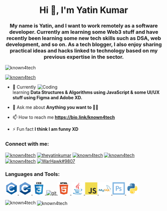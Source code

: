 <h1 align="center">Hi 👋, I'm Yatin Kumar</h1>
<h3 align="center">My name is Yatin, and I want to work remotely as a software developer. Currently am learning some Web3 stuff and have recently been learning some new tech skills such as DSA, web development, and so on. As a tech blogger, I also enjoy sharing practical ideas and hacks linked to technology based on my previous expertise in the sector.</h3>

<p align="left"> <img src="https://komarev.com/ghpvc/?username=known4tech&label=Profile%20views&color=0e75b6&style=flat" alt="known4tech" /> </p>

<p align="left"> <a href="https://github.com/ryo-ma/github-profile-trophy"><img src="https://github-profile-trophy.vercel.app/?username=known4tech" alt="known4tech" /></a> </p>
<img align="right" alt="Coding" width="400" src="https://cdn.dribbble.com/users/1162077/screenshots/3848914/programmer.gif">


- 🌱 Currently learning **Data Structures & Algorithms using JavaScript & some UI/UX stuff using Figma and Adobe XD.**

- 💬 Ask me about **Anything you want to ✌🏻**

- 📫 How to reach me **https://bio.link/known4tech**

- ⚡ Fun fact **I think I am funny XD**

<h3 align="left">Connect with me:</h3>
<p align="left">
<a href="https://twitter.com/known4tech" target="blank"><img align="center" src="https://raw.githubusercontent.com/rahuldkjain/github-profile-readme-generator/master/src/images/icons/Social/twitter.svg" alt="known4tech" height="30" width="40" /></a>
<a href="https://linkedin.com/in/theyatinkumar" target="blank"><img align="center" src="https://raw.githubusercontent.com/rahuldkjain/github-profile-readme-generator/master/src/images/icons/Social/linked-in-alt.svg" alt="theyatinkumar" height="30" width="40" /></a>
<a href="https://fb.com/known4tech" target="blank"><img align="center" src="https://raw.githubusercontent.com/rahuldkjain/github-profile-readme-generator/master/src/images/icons/Social/facebook.svg" alt="known4tech" height="30" width="40" /></a>
<a href="https://instagram.com/known4tech" target="blank"><img align="center" src="https://raw.githubusercontent.com/rahuldkjain/github-profile-readme-generator/master/src/images/icons/Social/instagram.svg" alt="known4tech" height="30" width="40" /></a>
<a href="https://www.youtube.com/c/known4tech" target="blank"><img align="center" src="https://raw.githubusercontent.com/rahuldkjain/github-profile-readme-generator/master/src/images/icons/Social/youtube.svg" alt="known4tech" height="30" width="40" /></a>
<a href="https://discord.gg/WarHawk#9807" target="blank"><img align="center" src="https://raw.githubusercontent.com/rahuldkjain/github-profile-readme-generator/master/src/images/icons/Social/discord.svg" alt="WarHawk#9807" height="30" width="40" /></a>
</p>

<h3 align="left">Languages and Tools:</h3>
<p align="left"> <a href="https://www.cprogramming.com/" target="_blank" rel="noreferrer"> <img src="https://raw.githubusercontent.com/devicons/devicon/master/icons/c/c-original.svg" alt="c" width="40" height="40"/> </a> <a href="https://www.w3schools.com/cpp/" target="_blank" rel="noreferrer"> <img src="https://raw.githubusercontent.com/devicons/devicon/master/icons/cplusplus/cplusplus-original.svg" alt="cplusplus" width="40" height="40"/> </a> <a href="https://www.w3schools.com/css/" target="_blank" rel="noreferrer"> <img src="https://raw.githubusercontent.com/devicons/devicon/master/icons/css3/css3-original-wordmark.svg" alt="css3" width="40" height="40"/> </a> <a href="https://git-scm.com/" target="_blank" rel="noreferrer"> <img src="https://www.vectorlogo.zone/logos/git-scm/git-scm-icon.svg" alt="git" width="40" height="40"/> </a> <a href="https://www.w3.org/html/" target="_blank" rel="noreferrer"> <img src="https://raw.githubusercontent.com/devicons/devicon/master/icons/html5/html5-original-wordmark.svg" alt="html5" width="40" height="40"/> </a> <a href="https://www.java.com" target="_blank" rel="noreferrer"> <img src="https://raw.githubusercontent.com/devicons/devicon/master/icons/java/java-original.svg" alt="java" width="40" height="40"/> </a> <a href="https://developer.mozilla.org/en-US/docs/Web/JavaScript" target="_blank" rel="noreferrer"> <img src="https://raw.githubusercontent.com/devicons/devicon/master/icons/javascript/javascript-original.svg" alt="javascript" width="40" height="40"/> </a> <a href="https://www.mysql.com/" target="_blank" rel="noreferrer"> <img src="https://raw.githubusercontent.com/devicons/devicon/master/icons/mysql/mysql-original-wordmark.svg" alt="mysql" width="40" height="40"/> </a> <a href="https://www.photoshop.com/en" target="_blank" rel="noreferrer"> <img src="https://raw.githubusercontent.com/devicons/devicon/master/icons/photoshop/photoshop-line.svg" alt="photoshop" width="40" height="40"/> </a> <a href="https://www.python.org" target="_blank" rel="noreferrer"> <img src="https://raw.githubusercontent.com/devicons/devicon/master/icons/python/python-original.svg" alt="python" width="40" height="40"/> </a> </p>

<p><img align="left" src="https://github-readme-stats.vercel.app/api/top-langs?username=known4tech&show_icons=true&locale=en&layout=compact" alt="known4tech" /></p>

<p>&nbsp;<img align="center" src="https://github-readme-stats.vercel.app/api?username=known4tech&show_icons=true&locale=en" alt="known4tech" /></p>



<!-- - 👋 Hi, I’m Yatin Kumar
- 👀 I’m interested in Technology, Social Media, Web3 & Cyber Security. 
- 🌱 I’m currently learning Data Structures and Algorithms using Java & Python and also learning some basic WebDev Stuff. 
- 💞️ I’m looking to collaborate on Instagram, Twitter or any platform in which you're comfortable.
- 📫 To reach me: https://linktr.ee/known4tech
 -->
<!---
yatin0865/yatin0865 is a ✨ special ✨ repository because its `README.md` (this file) appears on your GitHub profile.
You can click the Preview link to take a look at your changes.
--->
